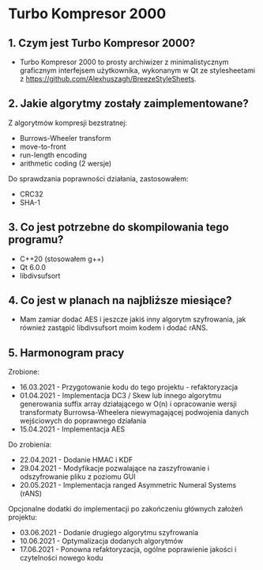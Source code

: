 # Turbo Kompresor 2000

## 1. Czym jest Turbo Kompresor 2000?
- Turbo Kompresor 2000 to prosty archiwizer z minimalistycznym graficznym interfejsem użytkownika, wykonanym w Qt ze stylesheetami z https://github.com/Alexhuszagh/BreezeStyleSheets.

## 2. Jakie algorytmy zostały zaimplementowane?
Z algorytmów kompresji bezstratnej:
- Burrows-Wheeler transform
- move-to-front
- run-length encoding
- arithmetic coding (2 wersje)

Do sprawdzania poprawności działania, zastosowałem:
- CRC32
- SHA-1

## 3. Co jest potrzebne do skompilowania tego programu?
- C++20 (stosowałem g++)
- Qt 6.0.0
- libdivsufsort

## 4. Co jest w planach na najbliższe miesiące?
- Mam zamiar dodać AES i jeszcze jakiś inny algorytm szyfrowania, jak również zastąpić libdivsufsort moim kodem i dodać rANS.

## 5. Harmonogram pracy
Zrobione:
- 16.03.2021 - Przygotowanie kodu do tego projektu - refaktoryzacja
- 01.04.2021 - Implementacja DC3 / Skew lub innego algorytmu generowania suffix array działającego w O(n) i opracowanie wersji transformaty Burrowsa-Wheelera niewymagającej podwojenia danych wejściowych do poprawnego działania
- 15.04.2021 - Implementacja AES

Do zrobienia:
- 22.04.2021 - Dodanie HMAC i KDF
- 29.04.2021 - Modyfikacje pozwalające na zaszyfrowanie i odszyfrowanie pliku z poziomu GUI
- 20.05.2021 - Implementacja ranged Asymmetric Numeral Systems (rANS)

Opcjonalne dodatki do implementacji po zakończeniu głównych założeń projektu:

- 03.06.2021 - Dodanie drugiego algorytmu szyfrowania
- 10.06.2021 - Optymalizacja dodanych algorytmów
- 17.06.2021 - Ponowna refaktoryzacja, ogólne poprawienie jakości i czytelności nowego kodu
